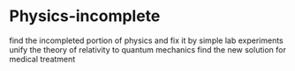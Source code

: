 # Physics-incomplete
find the incompleted portion of physics and fix it by simple lab experiments
unify the theory of relativity to quantum mechanics
find the new solution for medical treatment
